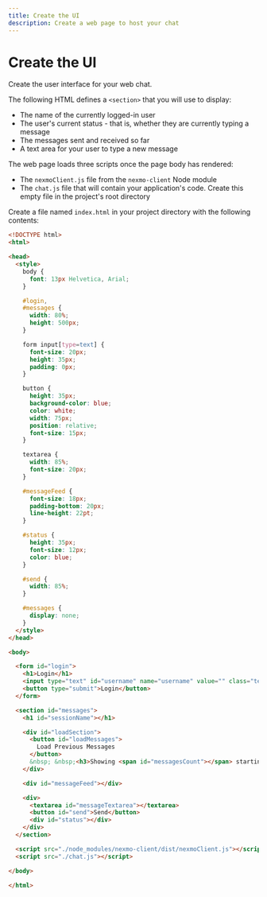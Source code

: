 ```yaml
---
title: Create the UI
description: Create a web page to host your chat
---
```


# Create the UI

Create the user interface for your web chat.

The following HTML defines a `<section>` that you will use to display:

* The name of the currently logged-in user
* The user's current status - that is, whether they are currently typing a message
* The messages sent and received so far
* A text area for your user to type a new message

The web page loads three scripts once the page body has rendered:

* The `nexmoClient.js` file from the `nexmo-client` Node module
* The `chat.js` file that will contain your application's code. Create this empty file in the project's root directory

Create a file named `index.html` in your project directory with the following contents:

```html
<!DOCTYPE html>
<html>

<head>
  <style>
    body {
      font: 13px Helvetica, Arial;
    }

    #login,
    #messages {
      width: 80%;
      height: 500px;
    }

    form input[type=text] {
      font-size: 20px;
      height: 35px;
      padding: 0px;
    }

    button {
      height: 35px;
      background-color: blue;
      color: white;
      width: 75px;
      position: relative;
      font-size: 15px;
    }

    textarea {
      width: 85%;
      font-size: 20px;
    }

    #messageFeed {
      font-size: 18px;
      padding-bottom: 20px;
      line-height: 22pt;
    }

    #status {
      height: 35px;
      font-size: 12px;
      color: blue;
    }

    #send {
      width: 85%;
    }

    #messages {
      display: none;
    }
  </style>
</head>

<body>

  <form id="login">
    <h1>Login</h1>
    <input type="text" id="username" name="username" value="" class="textbox">
    <button type="submit">Login</button>
  </form>

  <section id="messages">
    <h1 id="sessionName"></h1>

    <div id="loadSection">
      <button id="loadMessages">
        Load Previous Messages
      </button>
      &nbsp; &nbsp;<h3>Showing <span id="messagesCount"></span> starting at <span id="messageDate"></span></h3>
    </div>

    <div id="messageFeed"></div>

    <div>
      <textarea id="messageTextarea"></textarea>
      <button id="send">Send</button>
      <div id="status"></div>
    </div>
  </section>

  <script src="./node_modules/nexmo-client/dist/nexmoClient.js"></script>
  <script src="./chat.js"></script>

</body>

</html>
```
